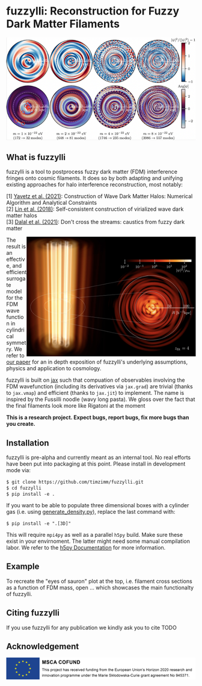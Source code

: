 # fuzzylli: Reconstruction for Fuzzy Dark Matter Filaments
<div align="center">
<img
src="https://github.com/timzimm/fuzzylli/blob/5b5b6bd7d66a69f3de60b184f99e43f75080f0c9/images/crosssections.png" alt="logo"></img>
</div>

## What is fuzzylli
fuzzylli is a tool to postprocess fuzzy dark matter (FDM) interference fringes
onto cosmic filaments. It does so by both adapting and unifying existing approaches for halo
interference reconstruction, most notably:

[1] [Yavetz et al. (2021)](https://arxiv.org/abs/2109.06125):
Construction of Wave Dark Matter Halos: Numerical Algorithm and Analytical Constraints
<br>
[2] [Lin et al. (2018)](https://arxiv.org/abs/1801.02320):
Self-consistent construction of virialized wave dark matter halos
<br>
[3] [Dalal et al. (2021)](https://arxiv.org/abs/2011.13141):
Don't cross the streams: caustics from fuzzy dark matter

<img
src="https://github.com/timzimm/fuzzylli/blob/2f6bcfa22dd8e5464ef896dec482c9aafd6bd6e0/images/volume_rendering.png" alt="logo" width="450" align="right">

The result is an effective, and efficient surrogate model for the FDM wave function in 
cylindrical symmetry. We refer to [our paper](#citing-fuzzylli)
for an in depth exposition of fuzzylli's underlying assumptions, physics and application
to cosmology.

fuzzylli is built on [jax](https://github.com/google/jax) such that compuation of observables 
involving the FDM wavefunction
(including its derivatives via `jax.grad`) are trivial (thanks to `jax.vmap`) and 
efficient (thanks to `jax.jit`) to implement.
The name is inspired by the Fussilli noodle (wavy long pasta). We gloss over the
fact that the final filaments look more like Rigatoni at the moment

**This is a research project. Expect bugs, report bugs, fix more bugs than you
create.**

## Installation
fuzzylli is pre-alpha and currently meant as an internal tool. No real efforts
have been put into packaging at this point. Please install in development mode
via:
```console
$ git clone https://github.com/timzimm/fuzzylli.git
$ cd fuzzylli
$ pip install -e .
```
If you want to be able to populate three dimensional boxes with a cylinder gas
(i.e. using [generate_density.py](https://github.com/timzimm/fuzzylli/blob/3c4ba7e048d663de7ae41750a81384ec8030dd77/fuzzylli/generate_density.py)),
replace the last command with:
```console
$ pip install -e ".[3D]"
```
This will require `mpi4py` as well as a parallel `h5py` build.
Make sure these exist in your envirnoment.
The latter might need some manual compilation labor. We refer to the [h5py
Documentation](https://docs.h5py.org/en/latest/mpi.html) for more information.

## Example
To recreate the "eyes of sauron" plot at the top, i.e. filament cross sections as a 
function of FDM mass,  open ... which showcases the main functionalty of fuzzylli.

## Citing fuzzylli
If you use fuzzylli for any publication we kindly ask you to cite
TODO

## Acknowledgement
<div align="center">
<img
src="https://github.com/timzimm/fuzzylli/blob/820bc2c270556f4b9208f09224c53764eb6651d1/images/eu_acknowledgement_compsci_3.png" alt="logo"></img>
</div>
